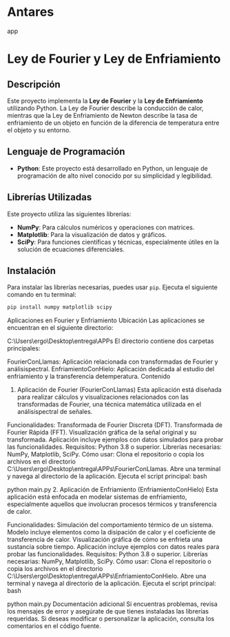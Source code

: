 # Antares
 app
# Ley de Fourier y Ley de Enfriamiento

## Descripción

Este proyecto implementa la **Ley de Fourier** y la **Ley de Enfriamiento** utilizando Python. La Ley de Fourier describe la conducción de calor, mientras que la Ley de Enfriamiento de Newton describe la tasa de enfriamiento de un objeto en función de la diferencia de temperatura entre el objeto y su entorno.

## Lenguaje de Programación

- **Python**: Este proyecto está desarrollado en Python, un lenguaje de programación de alto nivel conocido por su simplicidad y legibilidad.

## Librerías Utilizadas

Este proyecto utiliza las siguientes librerías:

- **NumPy**: Para cálculos numéricos y operaciones con matrices.
- **Matplotlib**: Para la visualización de datos y gráficos.
- **SciPy**: Para funciones científicas y técnicas, especialmente útiles en la solución de ecuaciones diferenciales.

## Instalación

Para instalar las librerías necesarias, puedes usar `pip`. Ejecuta el siguiente comando en tu terminal:

```bash
pip install numpy matplotlib scipy
```
Aplicaciones en Fourier y Enfriamiento
Ubicación
Las aplicaciones se encuentran en el siguiente directorio:



C:\Users\ergo\Desktop\entrega\APPs
El directorio contiene dos carpetas principales:

FourierConLlamas: Aplicación relacionada con transformadas de Fourier y análisispectral.
EnfriamientoConHielo: Aplicación dedicada al estudio del enfriamiento y la transferencia detemperatura.
Contenido
1. Aplicación de Fourier (FourierConLlamas)
Esta aplicación está diseñada para realizar cálculos y visualizaciones relacionados con las transformadas de Fourier, una técnica matemática utilizada en el análisispectral de señales.

Funcionalidades:
Transformada de Fourier Discreta (DFT).
Transformada de Fourier Rápida (FFT).
Visualización gráfica de la señal original y su transformada.
Aplicación incluye ejemplos con datos simulados para probar las funcionalidades.
Requisitos:
Python 3.8 o superior.
Librerías necesarias: NumPy, Matplotlib, SciPy.
Cómo usar:
Clona el repositorio o copia los archivos en el directorio C:\Users\ergo\Desktop\entrega\APPs\FourierConLlamas.
Abre una terminal y navega al directorio de la aplicación.
Ejecuta el script principal:
bash


python main.py
2. Aplicación de Enfriamiento (EnfriamientoConHielo)
Esta aplicación está enfocada en modelar sistemas de enfriamiento, especialmente aquellos que involucran procesos térmicos y transferencia de calor.

Funcionalidades:
Simulación del comportamiento térmico de un sistema.
Modelo incluye elementos como la disipación de calor y el coeficiente de transferencia de calor.
Visualización gráfica de cómo se enfrieta una sustancia sobre tiempo.
Aplicación incluye ejemplos con datos reales para probar las funcionalidades.
Requisitos:
Python 3.8 o superior.
Librerías necesarias: NumPy, Matplotlib, SciPy.
Cómo usar:
Clona el repositorio o copia los archivos en el directorio C:\Users\ergo\Desktop\entrega\APPs\EnfriamientoConHielo.
Abre una terminal y navega al directorio de la aplicación.
Ejecuta el script principal:
bash


python main.py
Documentación adicional
Si encuentras problemas, revisa los mensajes de error y asegúrate de que tienes instaladas las librerías requeridas.
Si deseas modificar o personalizar la aplicación, consulta los comentarios en el código fuente.
